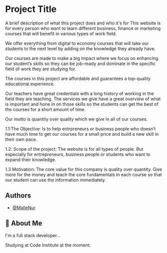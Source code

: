 
# Project Title

A brief description of what this project does and who it's for
This website is for every person who want to learn different business, finance or marketing courses that will benefit in various types of work field. 

We offer everything from digital to economy courses that will take our students to the next level by adding on the knowledge they already have. 

Our courses are made to make a big impact where we focus on enhancing our student’s skills so they can be job-ready and dominate in the specific field of work they are studying for. 

The courses in this project are affordable and guarantees a top-quality educational experience.

Our teachers have great credentials with a long history of working in the field they are teaching.
The services we give have a great overview of what is important and hone in on those skills so the students can get the best of the courses for a short amount of time.

Our motto is quantity over quality which we give in all of our courses.

1.1:The Objective: Is to help entrpreneurs or business people who doesn’t have much time to get our courses for a small price and build a new skill in their own pace.

1.2: Scope of the project: The website is for all types of people. But especially for entrepreneurs, business people or students who want to expand their knowledge.

1.3 Motivation: The core value for this company is quality over quantity. Give more for the money and teach the core fundamentals in each course so that our student can use the information immediately.

## Authors

- [@MalleNur](https://github.com/MalleNur)


## 🚀 About Me
I'm a full stack developer...

Studying at Code Institute at the moment.